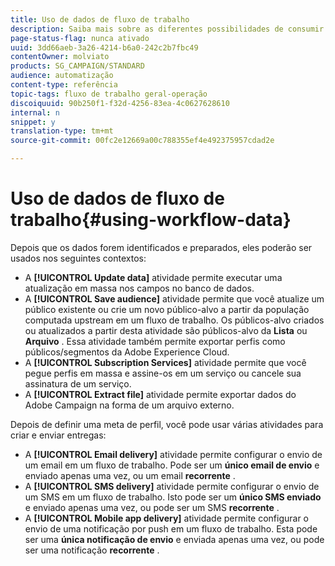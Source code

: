 ```yaml
---
title: Uso de dados de fluxo de trabalho
description: Saiba mais sobre as diferentes possibilidades de consumir os dados importados ou direcionados.
page-status-flag: nunca ativado
uuid: 3dd66aeb-3a26-4214-b6a0-242c2b7fbc49
contentOwner: molviato
products: SG_CAMPAIGN/STANDARD
audience: automatização
content-type: referência
topic-tags: fluxo de trabalho geral-operação
discoiquuid: 90b250f1-f32d-4256-83ea-4c0627628610
internal: n
snippet: y
translation-type: tm+mt
source-git-commit: 00fc2e12669a00c788355ef4e492375957cdad2e

---
```



# Uso de dados de fluxo de trabalho{#using-workflow-data}

Depois que os dados forem identificados e preparados, eles poderão ser usados nos seguintes contextos:

* A **[!UICONTROL Update data]** atividade permite executar uma atualização em massa nos campos no banco de dados.
* A **[!UICONTROL Save audience]** atividade permite que você atualize um público existente ou crie um novo público-alvo a partir da população computada upstream em um fluxo de trabalho. Os públicos-alvo criados ou atualizados a partir desta atividade são públicos-alvo da **Lista** ou **Arquivo** . Essa atividade também permite exportar perfis como públicos/segmentos da Adobe Experience Cloud.
* A **[!UICONTROL Subscription Services]** atividade permite que você pegue perfis em massa e assine-os em um serviço ou cancele sua assinatura de um serviço.
* A **[!UICONTROL Extract file]** atividade permite exportar dados do Adobe Campaign na forma de um arquivo externo.

Depois de definir uma meta de perfil, você pode usar várias atividades para criar e enviar entregas:

* A **[!UICONTROL Email delivery]** atividade permite configurar o envio de um email em um fluxo de trabalho. Pode ser um **único email de envio** e enviado apenas uma vez, ou um email **recorrente** .
* A **[!UICONTROL SMS delivery]** atividade permite configurar o envio de um SMS em um fluxo de trabalho. Isto pode ser um **único SMS enviado** e enviado apenas uma vez, ou pode ser um SMS **recorrente** .
* A **[!UICONTROL Mobile app delivery]** atividade permite configurar o envio de uma notificação por push em um fluxo de trabalho. Esta pode ser uma **única notificação de envio** e enviada apenas uma vez, ou pode ser uma notificação **recorrente** .

